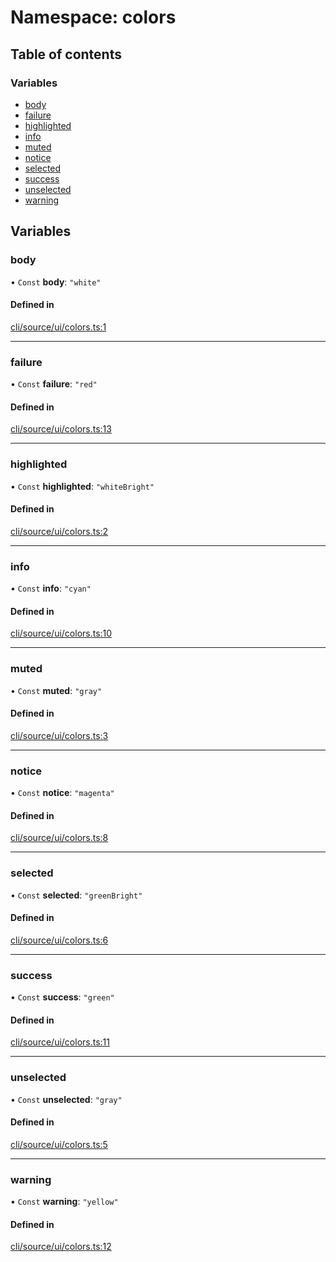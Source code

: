 # Namespace: colors

## Table of contents

### Variables

- [body](colors.md#body)
- [failure](colors.md#failure)
- [highlighted](colors.md#highlighted)
- [info](colors.md#info)
- [muted](colors.md#muted)
- [notice](colors.md#notice)
- [selected](colors.md#selected)
- [success](colors.md#success)
- [unselected](colors.md#unselected)
- [warning](colors.md#warning)

## Variables

### body

• `Const` **body**: `"white"`

#### Defined in

[cli/source/ui/colors.ts:1](https://github.com/jakubmazanec/js-tools/blob/abaebfa/packages/cli/source/ui/colors.ts#L1)

---

### failure

• `Const` **failure**: `"red"`

#### Defined in

[cli/source/ui/colors.ts:13](https://github.com/jakubmazanec/js-tools/blob/abaebfa/packages/cli/source/ui/colors.ts#L13)

---

### highlighted

• `Const` **highlighted**: `"whiteBright"`

#### Defined in

[cli/source/ui/colors.ts:2](https://github.com/jakubmazanec/js-tools/blob/abaebfa/packages/cli/source/ui/colors.ts#L2)

---

### info

• `Const` **info**: `"cyan"`

#### Defined in

[cli/source/ui/colors.ts:10](https://github.com/jakubmazanec/js-tools/blob/abaebfa/packages/cli/source/ui/colors.ts#L10)

---

### muted

• `Const` **muted**: `"gray"`

#### Defined in

[cli/source/ui/colors.ts:3](https://github.com/jakubmazanec/js-tools/blob/abaebfa/packages/cli/source/ui/colors.ts#L3)

---

### notice

• `Const` **notice**: `"magenta"`

#### Defined in

[cli/source/ui/colors.ts:8](https://github.com/jakubmazanec/js-tools/blob/abaebfa/packages/cli/source/ui/colors.ts#L8)

---

### selected

• `Const` **selected**: `"greenBright"`

#### Defined in

[cli/source/ui/colors.ts:6](https://github.com/jakubmazanec/js-tools/blob/abaebfa/packages/cli/source/ui/colors.ts#L6)

---

### success

• `Const` **success**: `"green"`

#### Defined in

[cli/source/ui/colors.ts:11](https://github.com/jakubmazanec/js-tools/blob/abaebfa/packages/cli/source/ui/colors.ts#L11)

---

### unselected

• `Const` **unselected**: `"gray"`

#### Defined in

[cli/source/ui/colors.ts:5](https://github.com/jakubmazanec/js-tools/blob/abaebfa/packages/cli/source/ui/colors.ts#L5)

---

### warning

• `Const` **warning**: `"yellow"`

#### Defined in

[cli/source/ui/colors.ts:12](https://github.com/jakubmazanec/js-tools/blob/abaebfa/packages/cli/source/ui/colors.ts#L12)
